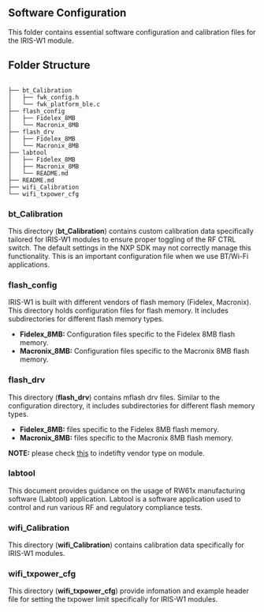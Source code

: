 
## Software Configuration 

This folder contains essential software configuration and calibration files for the IRIS-W1 module.

## Folder Structure

```shell

├── bt_Calibration
│   ├── fwk_config.h
│   └── fwk_platform_ble.c
├── flash_config
│   ├── Fidelex_8MB
│   └── Macronix_8MB
├── flash_drv
│   ├── Fidelex_8MB
│   └── Macronix_8MB
├── labtool
│   ├── Fidelex_8MB
│   ├── Macronix_8MB
│   └── README.md
├── README.md
├── wifi_Calibration
└── wifi_txpower_cfg
```

### bt_Calibration

This directory (**bt_Calibration**) contains custom calibration data specifically tailored for IRIS-W1 modules to ensure proper toggling of the RF CTRL switch. The default settings in the NXP SDK may not correctly manage this functionality. This is an important configuration file when we use BT/Wi-Fi applications.

### flash_config 

IRIS-W1 is built with different vendors of flash memory (Fidelex, Macronix). This directory holds configuration files for flash memory. It includes subdirectories for different flash memory types.

- **Fidelex_8MB:** Configuration files specific to the Fidelex 8MB flash memory.
- **Macronix_8MB:** Configuration files specific to the Macronix 8MB flash memory.

### flash_drv

This directory (**flash_drv**) contains mflash drv files. Similar to the configuration directory, it includes subdirectories for different flash memory types.

- **Fidelex_8MB:** files specific to the Fidelex 8MB flash memory.
- **Macronix_8MB:** files specific to the Macronix 8MB flash memory.

**NOTE:** please check [this](../EVK-IRIS-W1/examples/README.md) to indetifty vendor type on module.

### labtool 

This document provides guidance on the usage of RW61x manufacturing software (Labtool) application. Labtool is a software application used to control and run various RF and regulatory compliance tests.


### wifi_Calibration

This directory (**wifi_Calibration**) contains calibration data specifically for IRIS-W1 modules.

### wifi_txpower_cfg

This directory (**wifi_txpower_cfg**) provide infomation and example header file for setting the txpower limit specifically for IRIS-W1 modules.

